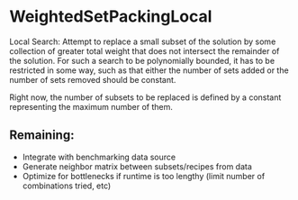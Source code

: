 # WeightedSetPackingLocal

Local Search: Attempt to replace a small subset of the solution by some collection of greater total weight that does not intersect the remainder of the solution. For such a search to be polynomially bounded, it has to be restricted in some way, such as that either the number of sets added or the number of sets removed should be constant.

Right now, the number of subsets to be replaced is defined by a constant representing the maximum number of them.

## Remaining:
- Integrate with benchmarking data source
- Generate neighbor matrix between subsets/recipes from data
- Optimize for bottlenecks if runtime is too lengthy (limit number of combinations tried, etc)
